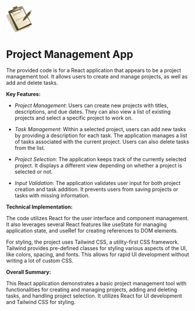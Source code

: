 <img src='./src/assets/no-projects.png' alt='logo showing a sheet of paper and a pen' title='Logo Project Management App' width='70' />

# Project Management App

The provided code is for a React application that appears to be a project management tool. It allows users to create and manage projects, as well as add and delete tasks.

**Key Features:**

- _Project Management_: Users can create new projects with titles, descriptions, and due dates. They can also view a list of existing projects and select a specific project to work on.

- _Task Management_: Within a selected project, users can add new tasks by providing a description for each task. The application manages a list of tasks associated with the current project. Users can also delete tasks from the list.

- _Project Selection_: The application keeps track of the currently selected project. It displays a different view depending on whether a project is selected or not.

- _Input Validation_: The application validates user input for both project creation and task addition. It prevents users from saving projects or tasks with missing information.

**Technical Implementation:**

The code utilizes React for the user interface and component management. It also leverages several React features like useState for managing application state, and useRef for creating references to DOM elements.

For styling, the project uses Tailwind CSS, a utility-first CSS framework. Tailwind provides pre-defined classes for styling various aspects of the UI, like colors, spacing, and fonts. This allows for rapid UI development without writing a lot of custom CSS.

**Overall Summary:**

This React application demonstrates a basic project management tool with functionalities for creating and managing projects, adding and deleting tasks, and handling project selection. It utilizes React for UI development and Tailwind CSS for styling.
